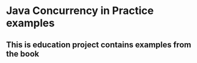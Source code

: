 # Java Concurrency in Practice examples
## This is education project contains examples from the book